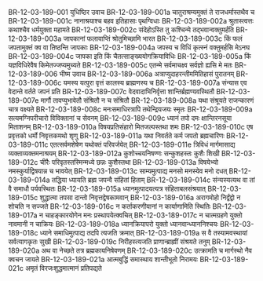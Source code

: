 BR-12-03-189-001  युधिष्ठिर उवाच
BR-12-03-189-001a चातुराश्रम्यमुक्तं ते राजधर्मास्तथैव च
BR-12-03-189-001c नानाश्रयाश्च बहव इतिहासाः पृथग्विधाः
BR-12-03-189-002a श्रुतास्त्वत्तः कथाश्चैव धर्मयुक्ता महामते
BR-12-03-189-002c संदेहोऽस्ति तु कश्चिन्मे तद्भवान्वक्तुमर्हति
BR-12-03-189-003a जापकानां फलावाप्तिं श्रोतुमिच्छामि भारत
BR-12-03-189-003c किं फलं जपतामुक्तं क्व वा तिष्ठन्ति जापकाः
BR-12-03-189-004a जपस्य च विधिं कृत्स्नं वक्तुमर्हसि मेऽनघ
BR-12-03-189-004c जापका इति किं चैतत्साङ्ख्ययोगक्रियाविधिः
BR-12-03-189-005a किं यज्ञविधिरेवैष किमेतज्जप्यमुच्यते
BR-12-03-189-005c एतन्मे सर्वमाचक्ष्व सर्वज्ञो ह्यसि मे मतः
BR-12-03-189-006  भीष्म उवाच
BR-12-03-189-006a अत्राप्युदाहरन्तीममितिहासं पुरातनम्
BR-12-03-189-006c यमस्य यत्पुरा वृत्तं कालस्य ब्राह्मणस्य च
BR-12-03-189-007a संन्यास एव वेदान्ते वर्तते जपनं प्रति
BR-12-03-189-007c वेदवादाभिनिर्वृत्ता शान्तिर्ब्रह्मण्यवस्थितौ
BR-12-03-189-007e मार्गौ तावप्युभावेतौ संश्रितौ न च संश्रितौ
BR-12-03-189-008a यथा संश्रूयते राजन्कारणं चात्र वक्ष्यते
BR-12-03-189-008c मनःसमाधिरत्रापि तथेन्द्रियजयः स्मृतः
BR-12-03-189-009a सत्यमग्निपरीचारो विविक्तानां च सेवनम्
BR-12-03-189-009c ध्यानं तपो दमः क्षान्तिरनसूया मिताशनम्
BR-12-03-189-010a विषयप्रतिसंहारो मितजल्पस्तथा शमः
BR-12-03-189-010c एष प्रवृत्तको धर्मो निवृत्तकमथो शृणु
BR-12-03-189-011a यथा निवर्तते कर्म जपतो ब्रह्मचारिणः
BR-12-03-189-011c एतत्सर्वमशेषेण यथोक्तं परिवर्जयेत्
BR-12-03-189-011e त्रिविधं मार्गमासाद्य व्यक्ताव्यक्तमनाश्रयम्
BR-12-03-189-012a कुशोच्चयनिषण्णः सन्कुशहस्तः कुशैः शिखी
BR-12-03-189-012c चीरैः परिवृतस्तस्मिन्मध्ये छन्नः कुशैस्तथा
BR-12-03-189-013a विषयेभ्यो नमस्कुर्याद्विषयान्न च भावयेत्
BR-12-03-189-013c साम्यमुत्पाद्य मनसो मनस्येव मनो दधत्
BR-12-03-189-014a तद्धिया ध्यायति ब्रह्म जपन्वै संहितां हिताम्
BR-12-03-189-014c संन्यस्यत्यथ वा तां वै समाधौ पर्यवस्थितः
BR-12-03-189-015a ध्यानमुत्पादयत्यत्र संहिताबलसंश्रयात्
BR-12-03-189-015c शुद्धात्मा तपसा दान्तो निवृत्तद्वेषकामवान्
BR-12-03-189-016a अरागमोहो निर्द्वंद्वो न शोचति न सज्जते
BR-12-03-189-016c न कर्ताकरणीयानां न कार्याणामिति स्थितिः
BR-12-03-189-017a न चाहङ्कारयोगेन मनः प्रस्थापयेत्क्वचित्
BR-12-03-189-017c न चात्मग्रहणे युक्तो नावमानी न चाक्रियः
BR-12-03-189-018a ध्यानक्रियापरो युक्तो ध्यानवान्ध्याननिश्चयः
BR-12-03-189-018c ध्याने समाधिमुत्पाद्य तदपि त्यजति क्रमात्
BR-12-03-189-019a स वै तस्यामवस्थायां सर्वत्यागकृतः सुखी
BR-12-03-189-019c निरीहस्त्यजति प्राणान्ब्राह्मीं संश्रयते तनुम्
BR-12-03-189-020a अथ वा नेच्छते तत्र ब्रह्मकायनिषेवणम्
BR-12-03-189-020c उत्क्रामति च मार्गस्थो नैव क्वचन जायते
BR-12-03-189-021a आत्मबुद्धिं समास्थाय शान्तीभूतो निरामयः
BR-12-03-189-021c अमृतं विरजःशुद्धमात्मानं प्रतिपद्यते


